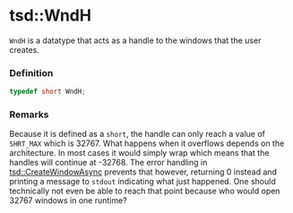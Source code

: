 # tsd::WndH
`WndH` is a datatype that acts as a handle to the windows that the user creates.

### Definition
```C++
typedef short WndH;
```

### Remarks
Because it is defined as a `short`, the handle can only reach a value of `SHRT_MAX` which is 32767. What happens when it overflows depends on the architecture. In most cases it would simply wrap which means that the handles will continue at -32768. The error handling in [tsd::CreateWindowAsync](tsd_CreateWindow_function.md) prevents that however, returning 0 instead and printing a message to `stdout` indicating what just happened. One should technically not even be able to reach that point because who would open 32767 windows in one runtime?